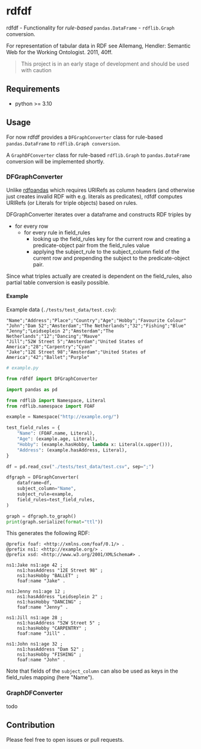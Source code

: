 # rdfdf

rdfdf - Functionality for *rule-based* `pandas.DataFrame` - `rdflib.Graph` conversion.

For representation of tabular data in RDF see Allemang, Hendler: Semantic Web for the Working Ontologist. 2011, 40ff.

> This project is in an early stage of development and should be used with caution

## Requirements

* python >= 3.10

## Usage

For now rdfdf provides a `DFGraphConverter` class for rule-based `pandas.DataFrame` to `rdflib.Graph conversion`. 

A `GraphDFConverter` class for rule-based `rdflib.Graph` to `pandas.DataFrame` conversion will be implemented shortly.

### DFGraphConverter

Unlike [rdfpandas](https://github.com/cadmiumkitty/rdfpandas/) which requires URIRefs as column headers (and otherwise just creates invalid RDF with e.g. literals as predicates), rdfdf computes URIRefs (or Literals for triple objects) based on rules.

DFGraphConverter iterates over a dataframe and constructs RDF triples by
- for every row
  - for every rule in field_rules
    - looking up the field_rules key for the current row and creating a predicate-object pair from the field_rules value
     - applying the subject_rule to the subject_column field of the current row and prepending the subject to the predicate-object pair.
	 
Since what triples actually are created is dependent on the field_rules, also partial table conversion is easily possible.

#### Example

Example data (`./tests/test_data/test.csv`):
```csv
"Name";"Address";"Place";"Country";"Age";"Hobby";"Favourite Colour" 
"John";"Dam 52";"Amsterdam";"The Netherlands";"32";"Fishing";"Blue"
"Jenny";"Leidseplein 2";"Amsterdam";"The Netherlands";"12";"Dancing";"Mauve"
"Jill";"52W Street 5";"Amsterdam";"United States of America";"28";"Carpentry";"Cyan"
"Jake";"12E Street 98";"Amsterdam";"United States of America";"42";"Ballet";"Purple"
```

```python
# example.py

from rdfdf import DFGraphConverter

import pandas as pd

from rdflib import Namespace, Literal
from rdflib.namespace import FOAF

example = Namespace("http://example.org/")

test_field_rules = {
    "Name": (FOAF.name, Literal),
    "Age": (example.age, Literal),
    "Hobby": (example.hasHobby, lambda x: Literal(x.upper())),
    "Address": (example.hasAddress, Literal),
}

df = pd.read_csv("./tests/test_data/test.csv", sep=";")

dfgraph = DFGraphConverter(
    dataframe=df,
    subject_column="Name",
    subject_rule=example,
    field_rules=test_field_rules,
)

graph = dfgraph.to_graph()
print(graph.serialize(format="ttl"))
```	

This generates the following RDF:
```turtle
@prefix foaf: <http://xmlns.com/foaf/0.1/> .
@prefix ns1: <http://example.org/> .
@prefix xsd: <http://www.w3.org/2001/XMLSchema#> .

ns1:Jake ns1:age 42 ;
    ns1:hasAddress "12E Street 98" ;
    ns1:hasHobby "BALLET" ;
    foaf:name "Jake" .

ns1:Jenny ns1:age 12 ;
    ns1:hasAddress "Leidseplein 2" ;
    ns1:hasHobby "DANCING" ;
    foaf:name "Jenny" .

ns1:Jill ns1:age 28 ;
    ns1:hasAddress "52W Street 5" ;
    ns1:hasHobby "CARPENTRY" ;
    foaf:name "Jill" .

ns1:John ns1:age 32 ;
    ns1:hasAddress "Dam 52" ;
    ns1:hasHobby "FISHING" ;
    foaf:name "John" .
```
Note that fields of the `subject_column` can also be used as keys in the field_rules mapping (here "Name").

### GraphDFConverter
todo

## Contribution

Please feel free to open issues or pull requests.

